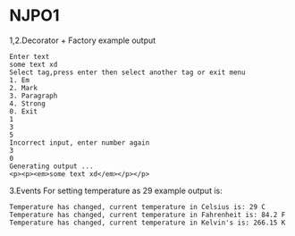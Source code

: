 # NJPO1

1,2.Decorator + Factory example output

```
Enter text
some text xd
Select tag,press enter then select another tag or exit menu
1. Em
2. Mark
3. Paragraph
4. Strong
0. Exit
1
3
5
Incorrect input, enter number again
3
0
Generating output ...
<p><p><em>some text xd</em></p></p>
```

3.Events
For setting temperature as 29 example output is:

```
Temperature has changed, current temperature in Celsius is: 29 C
Temperature has changed, current temperature in Fahrenheit is: 84.2 F
Temperature has changed, current temperature in Kelvin's is: 266.15 K
```
